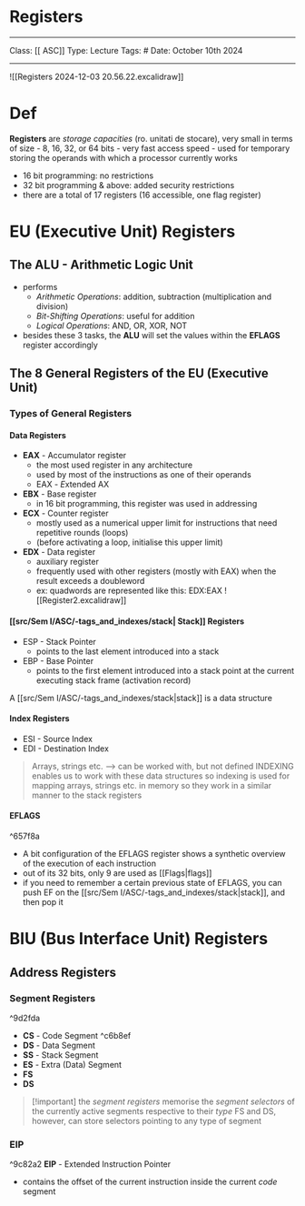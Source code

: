 # Registers
---
Class: [[ ASC]]
Type: Lecture
Tags: # 
Date: October 10th 2024
___
![[Registers 2024-12-03 20.56.22.excalidraw]]
# Def
**Registers** are *storage capacities* (ro. unitati de stocare), very small in terms of size
	- 8, 16, 32, or 64 bits
	- very fast access speed
	- used for temporary storing the operands with which a processor currently works

- 16 bit programming: no restrictions
- 32 bit programming & above: added security restrictions
- there are a total of 17 registers (16 accessible, one flag register)

# EU (Executive Unit) Registers
## The ALU - Arithmetic Logic Unit
- performs 
	- *Arithmetic Operations*: addition, subtraction (multiplication and division)
	- *Bit-Shifting Operations*: useful for addition
	- *Logical Operations*:  AND, OR, XOR, NOT
- besides these 3 tasks, the **ALU** will set the values within the **EFLAGS** register accordingly
## The 8 General Registers of the EU (Executive Unit)

### Types of General Registers
#### Data Registers
- **EAX** - Accumulator register 
	- the most used register in any architecture
	- used by most of the instructions as one of their operands
	- EAX - *E*xtended AX 
- **EBX** - Base register
	- in 16 bit programming, this register was used in addressing 
- **ECX** - Counter register
	- mostly used as a numerical upper limit for instructions that need repetitive rounds (loops)
	- (before activating a loop, initialise this upper limit)
- **EDX** - Data register 
	- auxiliary register
	- frequently used with other registers (mostly with EAX) when the result exceeds a doubleword
	- ex: quadwords are represented like this: EDX:EAX
![[Register2.excalidraw]]
#### [[src/Sem I/ASC/-tags_and_indexes/stack| Stack]] Registers
- ESP - Stack Pointer 
	- points to the last element introduced into a stack
- EBP - Base Pointer 
	- points to the first element introduced into a stack
point at the current executing stack frame (activation record)

A [[src/Sem I/ASC/-tags_and_indexes/stack|stack]] is a data structure
#### Index Registers
- ESI - Source Index
- EDI - Destination Index

>Arrays, strings etc. --> can be worked with, but not defined
 INDEXING enables us to work with these data structures
 so indexing is used for mapping arrays, strings etc. in memory
 so they work in a similar manner to the stack registers

#### EFLAGS

^657f8a
- A bit configuration of the EFLAGS register shows a synthetic overview of the execution of each instruction
- out of its 32 bits, only 9 are used as [[Flags|flags]]
- if you need to remember a certain previous state of EFLAGS, you can push EF on the [[src/Sem I/ASC/-tags_and_indexes/stack|stack]], and then pop it 

# BIU (Bus Interface Unit) Registers
## Address Registers
### Segment Registers 

^9d2fda
- **CS** - Code Segment ^c6b8ef
- **DS** - Data Segment 
- **SS** - Stack Segment
- **ES** - Extra (Data) Segment
- **FS** 
- **DS**

> [!important] the *segment registers* memorise the *segment selectors* of the currently active segments respective to their *type* 
> FS and DS, however, can store selectors pointing to any type of segment

### EIP
^9c82a2
**EIP** - Extended Instruction Pointer
- contains the offset of the current instruction inside the current *code* segment